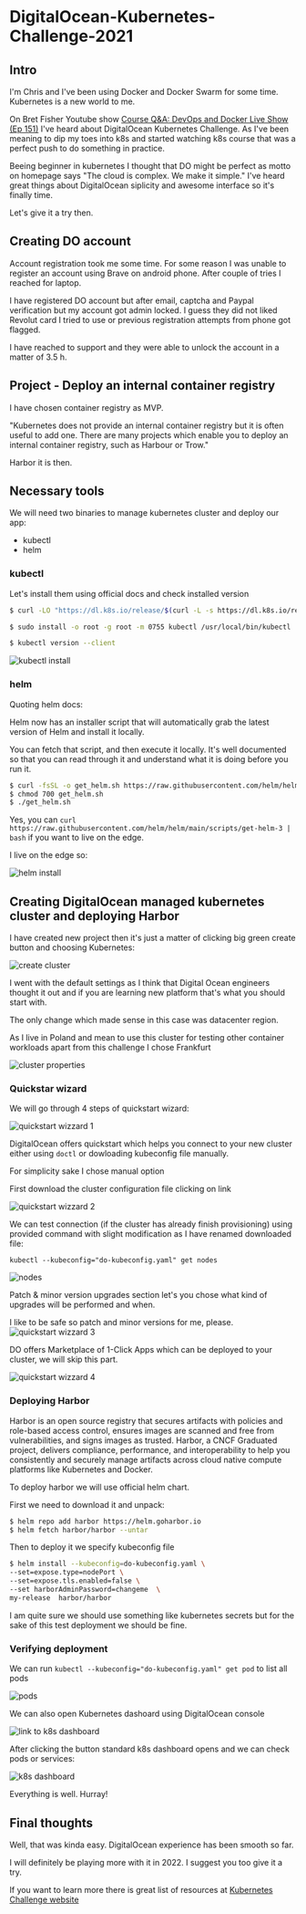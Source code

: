 # DigitalOcean-Kubernetes-Challenge-2021

## Intro

I'm Chris and I've been using Docker and Docker Swarm for some time. Kubernetes is a new world to me.

On Bret Fisher Youtube show [Course Q&A: DevOps and Docker Live Show (Ep 151)](https://www.youtube.com/watch?v=UG_oeZO2uqQ) I've heard about DigitalOcean Kubernetes Challenge. As I've been meaning to dip my toes into k8s and started watching k8s course that was a perfect push to do something in practice.

Beeing beginner in kubernetes I thought that DO might be perfect as motto on homepage says "The cloud is complex. We make it simple."
I've heard great things about DigitalOcean siplicity and awesome interface so it's finally time.

Let's give it a try then.

## Creating DO account

Account registration took me some time. For some reason I was unable to register an account using Brave on android phone.
After couple of tries I reached for laptop.

I have registered DO account but after email, captcha and Paypal verification but my account got admin locked. I guess they did not liked Revolut card I tried to use or previous registration attempts from phone got flagged.

I have reached to support and they were able to unlock the account in a matter of 3.5 h.

## Project - Deploy an internal container registry

I have chosen container registry as MVP. 

"Kubernetes does not provide an internal container registry but it is often useful to add one. There are many projects which enable you to deploy an internal container registry, such as Harbour or Trow."

Harbor it is then. 

## Necessary tools

We will need two binaries to manage kubernetes cluster and deploy our app:
- kubectl
- helm

### kubectl

Let's install them using official docs and check installed version

```bash
$ curl -LO "https://dl.k8s.io/release/$(curl -L -s https://dl.k8s.io/release/stable.txt)/bin/linux/amd64/kubectl"

$ sudo install -o root -g root -m 0755 kubectl /usr/local/bin/kubectl

$ kubectl version --client

```

![kubectl install](kubectl.png)

### helm

Quoting helm docs:

Helm now has an installer script that will automatically grab the latest version of Helm and install it locally.

You can fetch that script, and then execute it locally. It's well documented so that you can read through it and understand what it is doing before you run it.

```bash
$ curl -fsSL -o get_helm.sh https://raw.githubusercontent.com/helm/helm/main/scripts/get-helm-3
$ chmod 700 get_helm.sh
$ ./get_helm.sh
```

Yes, you can `curl https://raw.githubusercontent.com/helm/helm/main/scripts/get-helm-3 | bash` if you want to live on the edge.

I live on the edge so:

![helm install](helm.png)

## Creating DigitalOcean managed kubernetes cluster and deploying Harbor

I have created new project then it's just a matter of clicking big green create button and choosing Kubernetes:

![create cluster](do-create-cluster.png)

I went with the default settings as I think that Digital Ocean engineers thought it out and if you are learning new platform that's what you should start with.

The only change which made sense in this case was datacenter region.

As I live in Poland and mean to use this cluster for testing other container workloads apart from this challenge I chose Frankfurt

![cluster properties](cluster-properties.png)

### Quickstar wizard

We will go through 4 steps of quickstart wizard:

![quickstart wizzard 1](wizard1.png)

DigitalOcean offers quickstart which helps you connect to your new cluster either using `doctl` or dowloading kubeconfig file manually.


For simplicity sake I chose manual option

First download the cluster configuration file clicking on link

![quickstart wizzard 2](wizard2.png)

We can test connection (if the cluster has already finish provisioning) using provided command with slight modification as I have renamed downloaded file:

`kubectl --kubeconfig="do-kubeconfig.yaml" get nodes`

![nodes](nodes.png)

Patch & minor version upgrades section let's you chose what kind of upgrades will be performed and when.

I like to be safe so patch and minor versions for me, please.
![quickstart wizzard 3](wizard3.png)

DO offers Marketplace of 1-Click Apps which can be deployed to your cluster, we will skip this part.

![quickstart wizzard 4](wizard4.png)

### Deploying Harbor

Harbor is an open source registry that secures artifacts with policies and role-based access control, ensures images are scanned and free from vulnerabilities, and signs images as trusted. Harbor, a CNCF Graduated project, delivers compliance, performance, and interoperability to help you consistently and securely manage artifacts across cloud native compute platforms like Kubernetes and Docker.

To deploy harbor we will use official helm chart.

First we need to download it and unpack:

```bash
$ helm repo add harbor https://helm.goharbor.io
$ helm fetch harbor/harbor --untar
```
Then to deploy it we specify kubeconfig file 

```bash
$ helm install --kubeconfig=do-kubeconfig.yaml \
--set=expose.type=nodePort \ 
--set=expose.tls.enabled=false \
--set harborAdminPassword=changeme  \
my-release  harbor/harbor
```

I am quite sure we should use something like kubernetes secrets but for the sake of this test deployment we should be fine.

### Verifying deployment

We can run `kubectl --kubeconfig="do-kubeconfig.yaml" get pod` to list all pods 

![pods](pods.png)

We can also open Kubernetes dashoard using DigitalOcean console

![link to k8s dashboard](k8s-dashboard1.png)

After clicking the button standard k8s dashboard opens and we can check pods or services:

![k8s dashboard](k8s-dashboard2.png)


Everything is well. Hurray!

## Final thoughts 

Well, that was kinda easy. DigitalOcean experience has been smooth so far. 

I will definitely be playing more with it in 2022. I suggest you too give it a try.

If you want to learn more there is great list of resources at [Kubernetes Challenge website](https://www.digitalocean.com/community/pages/kubernetes-challenge#anchor--resources)
